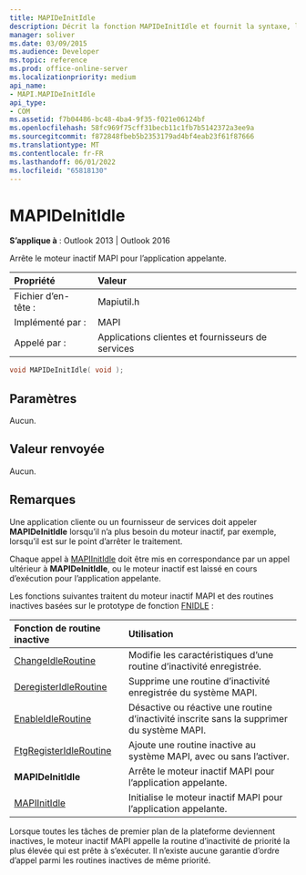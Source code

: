 ```yaml
---
title: MAPIDeInitIdle
description: Décrit la fonction MAPIDeInitIdle et fournit la syntaxe, les paramètres, la valeur de retour et des remarques supplémentaires.
manager: soliver
ms.date: 03/09/2015
ms.audience: Developer
ms.topic: reference
ms.prod: office-online-server
ms.localizationpriority: medium
api_name:
- MAPI.MAPIDeInitIdle
api_type:
- COM
ms.assetid: f7b04486-bc48-4ba4-9f35-f021e06124bf
ms.openlocfilehash: 58fc969f75cff31becb11c1fb7b5142372a3ee9a
ms.sourcegitcommit: f872848fbeb5b2353179ad4bf4eab23f61f87666
ms.translationtype: MT
ms.contentlocale: fr-FR
ms.lasthandoff: 06/01/2022
ms.locfileid: "65818130"
---
```

# <a name="mapideinitidle"></a>MAPIDeInitIdle

  
  
**S’applique à** : Outlook 2013 | Outlook 2016 
  
Arrête le moteur inactif MAPI pour l’application appelante. 
  
|Propriété |Valeur |
|:-----|:-----|
|Fichier d’en-tête :  <br/> |Mapiutil.h  <br/> |
|Implémenté par :  <br/> |MAPI  <br/> |
|Appelé par :  <br/> |Applications clientes et fournisseurs de services  <br/> |
   
```cpp
void MAPIDeInitIdle( void );
```

## <a name="parameters"></a>Paramètres

Aucun. 
  
## <a name="return-value"></a>Valeur renvoyée

Aucun.
  
## <a name="remarks"></a>Remarques

Une application cliente ou un fournisseur de services doit appeler **MAPIDeInitIdle** lorsqu’il n’a plus besoin du moteur inactif, par exemple, lorsqu’il est sur le point d’arrêter le traitement. 
  
Chaque appel à [MAPIInitIdle](mapiinitidle.md) doit être mis en correspondance par un appel ultérieur à **MAPIDeInitIdle**, ou le moteur inactif est laissé en cours d’exécution pour l’application appelante. 
  
Les fonctions suivantes traitent du moteur inactif MAPI et des routines inactives basées sur le prototype de fonction [FNIDLE](fnidle.md) : 
  
|**Fonction de routine inactive**|**Utilisation**|
|:-----|:-----|
|[ChangeIdleRoutine](changeidleroutine.md) <br/> |Modifie les caractéristiques d’une routine d’inactivité enregistrée. |
|[DeregisterIdleRoutine](deregisteridleroutine.md) <br/> |Supprime une routine d’inactivité enregistrée du système MAPI. |
|[EnableIdleRoutine](enableidleroutine.md) <br/> |Désactive ou réactive une routine d’inactivité inscrite sans la supprimer du système MAPI. |
|[FtgRegisterIdleRoutine](ftgregisteridleroutine.md) <br/> |Ajoute une routine inactive au système MAPI, avec ou sans l’activer. |
|**MAPIDeInitIdle** <br/> |Arrête le moteur inactif MAPI pour l’application appelante. |
|[MAPIInitIdle](mapiinitidle.md) <br/> |Initialise le moteur inactif MAPI pour l’application appelante. |
   
Lorsque toutes les tâches de premier plan de la plateforme deviennent inactives, le moteur inactif MAPI appelle la routine d’inactivité de priorité la plus élevée qui est prête à s’exécuter. Il n’existe aucune garantie d’ordre d’appel parmi les routines inactives de même priorité. 
  

